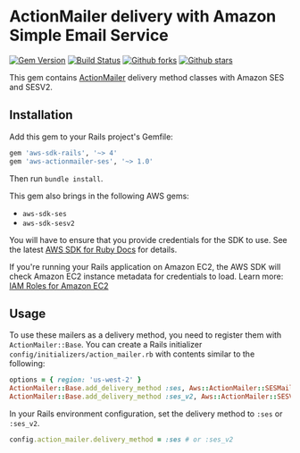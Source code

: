 # ActionMailer delivery with Amazon Simple Email Service

[![Gem Version](https://badge.fury.io/rb/aws-sdk-rails.svg)](https://badge.fury.io/rb/aws-sdk-rails)
[![Build Status](https://github.com/aws/aws-sdk-rails/workflows/CI/badge.svg)](https://github.com/aws/aws-sdk-rails/actions)
[![Github forks](https://img.shields.io/github/forks/aws/aws-sdk-rails.svg)](https://github.com/aws/aws-sdk-rails/network)
[![Github stars](https://img.shields.io/github/stars/aws/aws-sdk-rails.svg)](https://github.com/aws/aws-sdk-rails/stargazers)

This gem contains [ActionMailer](https://guides.rubyonrails.org/action_mailer_basics.html)
delivery method classes with Amazon SES and SESV2.

## Installation

Add this gem to your Rails project's Gemfile:

```ruby
gem 'aws-sdk-rails', '~> 4'
gem 'aws-actionmailer-ses', '~> 1.0'
```

Then run `bundle install`.

This gem also brings in the following AWS gems:

* `aws-sdk-ses`
* `aws-sdk-sesv2`

You will have to ensure that you provide credentials for the SDK to use. See the
latest [AWS SDK for Ruby Docs](https://docs.aws.amazon.com/sdk-for-ruby/v3/api/index.html#Configuration)
for details.

If you're running your Rails application on Amazon EC2, the AWS SDK will
check Amazon EC2 instance metadata for credentials to load. Learn more:
[IAM Roles for Amazon EC2](http://docs.aws.amazon.com/AWSEC2/latest/UserGuide/iam-roles-for-amazon-ec2.html)

## Usage

To use these mailers as a delivery method, you need to register them with
`ActionMailer::Base`. You can create a Rails initializer
`config/initializers/action_mailer.rb` with contents similar to the following:

```ruby
options = { region: 'us-west-2' }
ActionMailer::Base.add_delivery_method :ses, Aws::ActionMailer::SESMailer, **options
ActionMailer::Base.add_delivery_method :ses_v2, Aws::ActionMailer::SESV2Mailer, **options
```

In your Rails environment configuration, set the delivery method to
`:ses` or `:ses_v2`.

```ruby
config.action_mailer.delivery_method = :ses # or :ses_v2
```
